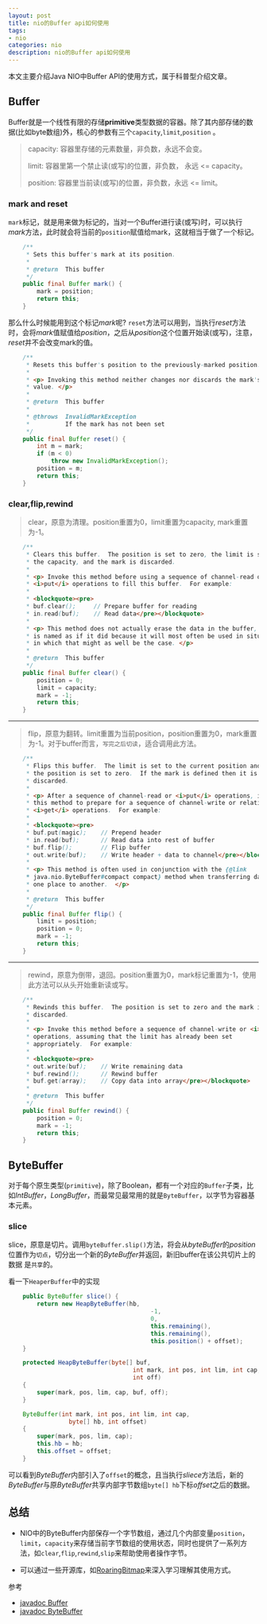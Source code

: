 ```yaml
---
layout: post
title: nio的Buffer api如何使用
tags:
- nio
categories: nio
description: nio的Buffer api如何使用
---
```


本文主要介绍Java NIO中Buffer API的使用方式，属于科普型介绍文章。

<!-- more -->

## Buffer
Buffer就是一个线性有限的存储**primitive**类型数据的容器。除了其内部存储的数据(比如byte数组)外，核心的参数有三个`capacity`,`limit`,`position` 。

> capacity: 容器里存储的元素数量，非负数，永远不会变。
> 
> limit: 容器里第一个禁止读(或写)的位置，非负数， 永远 <= capacity。
> 
> position: 容器里当前读(或写)的位置，非负数，永远 <= limit。

### mark and reset
`mark`标记，就是用来做为标记的，当对一个Buffer进行读(或写)时，可以执行*mark*方法，此时就会将当前的`position`赋值给mark，这就相当于做了一个标记。
```java
    /**
     * Sets this buffer's mark at its position.
     *
     * @return  This buffer
     */
    public final Buffer mark() {
        mark = position;
        return this;
    }
```
那么什么时候能用到这个标记*mark*呢? `reset`方法可以用到，当执行*reset*方法时，会将*mark*值赋值给*position*，之后从*position*这个位置开始读(或写)，注意，*reset*并不会改变mark的值。
```java
    /**
     * Resets this buffer's position to the previously-marked position.
     *
     * <p> Invoking this method neither changes nor discards the mark's
     * value. </p>
     *
     * @return  This buffer
     *
     * @throws  InvalidMarkException
     *          If the mark has not been set
     */
    public final Buffer reset() {
        int m = mark;
        if (m < 0)
            throw new InvalidMarkException();
        position = m;
        return this;
    }
```

### clear,flip,rewind
> clear，原意为清理。position重置为0，limit重置为capacity, mark重置为-1。

```java
    /**
     * Clears this buffer.  The position is set to zero, the limit is set to
     * the capacity, and the mark is discarded.
     *
     * <p> Invoke this method before using a sequence of channel-read or
     * <i>put</i> operations to fill this buffer.  For example:
     *
     * <blockquote><pre>
     * buf.clear();     // Prepare buffer for reading
     * in.read(buf);    // Read data</pre></blockquote>
     *
     * <p> This method does not actually erase the data in the buffer, but it
     * is named as if it did because it will most often be used in situations
     * in which that might as well be the case. </p>
     *
     * @return  This buffer
     */
    public final Buffer clear() {
        position = 0;
        limit = capacity;
        mark = -1;
        return this;
    }
```

-----

> flip，原意为翻转。limit重置为当前position，position重置为0，mark重置为-1。对于buffer而言，`写完之后切读`，适合调用此方法。

```java
    /**
     * Flips this buffer.  The limit is set to the current position and then
     * the position is set to zero.  If the mark is defined then it is
     * discarded.
     *
     * <p> After a sequence of channel-read or <i>put</i> operations, invoke
     * this method to prepare for a sequence of channel-write or relative
     * <i>get</i> operations.  For example:
     *
     * <blockquote><pre>
     * buf.put(magic);    // Prepend header
     * in.read(buf);      // Read data into rest of buffer
     * buf.flip();        // Flip buffer
     * out.write(buf);    // Write header + data to channel</pre></blockquote>
     *
     * <p> This method is often used in conjunction with the {@link
     * java.nio.ByteBuffer#compact compact} method when transferring data from
     * one place to another.  </p>
     *
     * @return  This buffer
     */
    public final Buffer flip() {
        limit = position;
        position = 0;
        mark = -1;
        return this;
    }
```

------


> rewind，原意为倒带，退回。position重置为0，mark标记重置为-1，使用此方法可以从头开始重新读或写。

```java
    /**
     * Rewinds this buffer.  The position is set to zero and the mark is
     * discarded.
     *
     * <p> Invoke this method before a sequence of channel-write or <i>get</i>
     * operations, assuming that the limit has already been set
     * appropriately.  For example:
     *
     * <blockquote><pre>
     * out.write(buf);    // Write remaining data
     * buf.rewind();      // Rewind buffer
     * buf.get(array);    // Copy data into array</pre></blockquote>
     *
     * @return  This buffer
     */
    public final Buffer rewind() {
        position = 0;
        mark = -1;
        return this;
    }
```

## ByteBuffer
对于每个原生类型(`primitive`)，除了Boolean，都有一个对应的`Buffer`子类，比如*IntBuffer*，*LongBuffer*，而最常见最常用的就是`ByteBuffer`，以字节为容器基本元素。

### slice
slice，原意是切片。调用`byteBuffer.slip()`方法，将会从*byteBuffer*的*position*位置作为`切点`，切分出一个新的*ByteBuffer*并返回，新旧buffer在该公共切片上的数据
是`共享`的。

看一下`HeaperBuffer`中的实现
```java
    public ByteBuffer slice() {
        return new HeapByteBuffer(hb,
                                        -1,
                                        0,
                                        this.remaining(),
                                        this.remaining(),
                                        this.position() + offset);
    }

    protected HeapByteBuffer(byte[] buf,
                                   int mark, int pos, int lim, int cap,
                                   int off)
    {
        super(mark, pos, lim, cap, buf, off);
    }

    ByteBuffer(int mark, int pos, int lim, int cap,  
                 byte[] hb, int offset)
    {
        super(mark, pos, lim, cap);
        this.hb = hb;
        this.offset = offset;
    }
```
可以看到*ByteBuffer*内部引入了`offset`的概念，且当执行*sliece*方法后，新的*ByteBuffer*与原*ByteBuffer*共享内部字节数组`byte[] hb`下标*offset*之后的数据。


## 总结

- NIO中的ByteBuffer内部保存一个字节数组，通过几个内部变量`position`，`limit`，`capacity`来存储当前字节数组的使用状态，同时也提供了一系列方法，如`clear`,`flip`,`rewind`,`slip`来帮助使用者操作字节。

- 可以通过一些开源库，如[RoaringBitmap](https://github.com/RoaringBitmap/RoaringBitmap)来深入学习理解其使用方式。


参考

- [javadoc Buffer](https://docs.oracle.com/javase/8/docs/api/java/nio/Buffer.html)
- [javadoc ByteBuffer](https://docs.oracle.com/javase/8/docs/api/java/nio/ByteBuffer.html)
